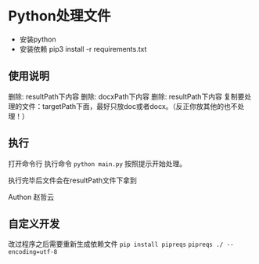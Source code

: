 # Python处理文件
* 安装python
* 安装依赖
pip3 install -r requirements.txt

## 使用说明
删除: resultPath下内容
删除: docxPath下内容
删除: resultPath下内容
复制要处理的文件：targetPath下面，最好只放doc或者docx。（反正你放其他的也不处理！）

## 执行
打开命令行
执行命令
`python main.py`
按照提示开始处理。

执行完毕后文件会在resultPath文件下拿到

Authon 赵哲云





## 自定义开发
改过程序之后需要重新生成依赖文件
`pip install pipreqs`
`pipreqs ./ --encoding=utf-8`